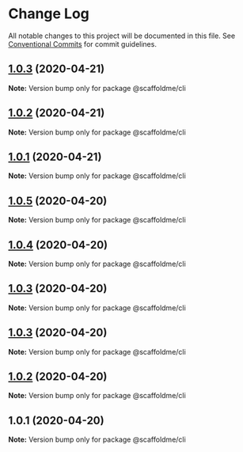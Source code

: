 # Change Log

All notable changes to this project will be documented in this file.
See [Conventional Commits](https://conventionalcommits.org) for commit guidelines.

## [1.0.3](https://github.com/scaffoldme/scaffoldme-cli/compare/@scaffoldme/cli@1.0.5...@scaffoldme/cli@1.0.3) (2020-04-21)

**Note:** Version bump only for package @scaffoldme/cli





## [1.0.2](https://github.com/scaffoldme/scaffoldme-cli/compare/@scaffoldme/cli@1.0.5...@scaffoldme/cli@1.0.2) (2020-04-21)

**Note:** Version bump only for package @scaffoldme/cli





## [1.0.1](https://github.com/scaffoldme/scaffoldme-cli/compare/@scaffoldme/cli@1.0.5...@scaffoldme/cli@1.0.1) (2020-04-21)

**Note:** Version bump only for package @scaffoldme/cli





## [1.0.5](https://github.com/scaffoldme/scaffoldme-cli/compare/@scaffoldme/cli@1.0.4...@scaffoldme/cli@1.0.5) (2020-04-20)

**Note:** Version bump only for package @scaffoldme/cli





## [1.0.4](https://github.com/scaffoldme/scaffoldme-cli/compare/@scaffoldme/cli@1.0.3...@scaffoldme/cli@1.0.4) (2020-04-20)

**Note:** Version bump only for package @scaffoldme/cli





## [1.0.3](https://github.com/scaffoldme/scaffoldme-cli/compare/@scaffoldme/cli@1.0.3...@scaffoldme/cli@1.0.3) (2020-04-20)

**Note:** Version bump only for package @scaffoldme/cli





## [1.0.3](https://github.com/scaffoldme/scaffoldme-cli/compare/@scaffoldme/cli@1.0.2...@scaffoldme/cli@1.0.3) (2020-04-20)

**Note:** Version bump only for package @scaffoldme/cli





## [1.0.2](https://github.com/scaffoldme/scaffoldme-cli/compare/@scaffoldme/cli@1.0.1...@scaffoldme/cli@1.0.2) (2020-04-20)

**Note:** Version bump only for package @scaffoldme/cli





## 1.0.1 (2020-04-20)

**Note:** Version bump only for package @scaffoldme/cli
